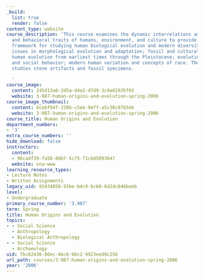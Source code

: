 ```yaml
---
_build:
  list: true
  render: false
content_type: website
course_description: 'This course examines the dynamic interrelations among physical
  and behavioral traits of humans, environment, and culture to provide an integrated
  framework for studying human biological evolution and modern diversity. Topics include
  issues in morphological evolution and adaptation; fossil and cultural evidence for
  human evolution from earliest times through the Pleistocene; evolution of tool use
  and social behavior; modern human variation and concepts of race. The class also
  studies stone artifacts and fossil specimens.

  '
course_image:
  content: 245d13a6-2d5a-d4a2-d7d9-3c9a02935f03
  website: 3-987-human-origins-and-evolution-spring-2006
course_image_thumbnail:
  content: 8cebf94f-238b-c5eb-9eff-a5c30c8f65de
  website: 3-987-human-origins-and-evolution-spring-2006
course_title: Human Origins and Evolution
department_numbers:
- '3'
extra_course_numbers: ''
hide_download: false
instructors:
  content:
  - 96cadf39-fa58-0db7-5c75-71cb85093647
  website: ocw-www
learning_resource_types:
- Lecture Notes
- Written Assignments
legacy_uid: 91934058-55be-b4c9-bc60-6d24c846beeb
level:
- Undergraduate
primary_course_number: '3.987'
term: Spring
title: Human Origins and Evolution
topics:
- - Social Science
  - Anthropology
  - Biological Anthropology
- - Social Science
  - Archaeology
uid: fbc62436-86ec-4bc6-86c2-9923eed9c256
url_path: courses/3-987-human-origins-and-evolution-spring-2006
year: '2006'
---
```

